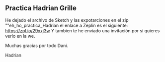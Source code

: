 ## Practica Hadrian Grille

He dejado el archivo de Sketch y las expotarciones en el zip ""eh_ho_practica_Hadrian
el enlace a Zeplin es el siguiente: https://zpl.io/29xxj3w
Y tambien te he enviado una invitación por si quieres verlo en la we.

Muchas gracias por todo Dani.

Hadrian
